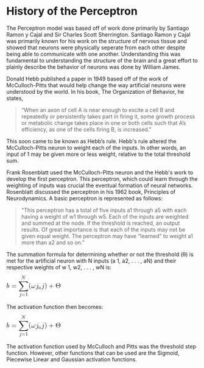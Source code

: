 # History of the Perceptron

The Perceptron model was based off of work done primarily by Santiago Ramon y Cajal and Sir Charles Scott Sherrington. Santiago Ramon y Cajal was primarily known for his work on the structure of nervous tissue and showed that neurons were physically seperate from each other despite being able to communicate with one another. Understanding this was fundamental to understanding the structure of the brain and a great effort to plainly describe the behavior of neurons was done by William James.


Donald Hebb published a paper in 1949 based off of the work of McCulloch-Pitts that would help change the way artificial neurons were understood by the world. In his book, The Organization of Behavior, he states, 
>“When an axon of cell A is near enough to excite a cell B and repeatedly or persistently takes part in firing it, some growth process or metabolic change takes place in one or both cells such that A’s efficiency, as one of the cells firing B, is increased.” 

This soon came to be known as Hebb’s rule. 
Hebb's rule altered the McCulloch-Pitts neuron to weight each of the inputs. In other words, an input of 1 may be given more or less weight, relative to the total threshold sum.


Frank Rosenblatt used the McCulloch-Pitts neuron and the Hebb's work to develop the first perceptron. This perceptron, which could learn through the weighting of inputs was crucial the eventual formation of neural networks.  Rosenblatt discussed the perceptron in his 1962 book, Principles of Neurodynamics.   A basic perceptron is represented as follows:
>"This perceptron has a total of five inputs a1 through a5 with each having a weight of w1 through w5. Each of the inputs are weighted and summed at the node.  If the threshold is reached, an output results.  Of great importance is that each of the inputs may not be given equal weight. The perceptron may have “learned” to weight a1 more than a2 and so on."

The summation formula for determining whether or not the threshold (θ) is met for the artificial neuron with N inputs (a 1, a2, . . . ,  aN) and their respective weights of w 1, w2, . . . , wN  is:

![perceptron model equation](https://github.com/Jeffrey-Tijerina/Machine_Learning_2020/blob/master/Perceptron/perceptron_eq_1.jpg)

The activation function then becomes:

![perceptron model equation](https://github.com/Jeffrey-Tijerina/Machine_Learning_2020/blob/master/Perceptron/perceptron_eq_1.jpg)

The activation function used by McCulloch and Pitts was the threshold step function.  However, other functions that can be used are the Sigmoid, Piecewise Linear and Gaussian activation functions.
